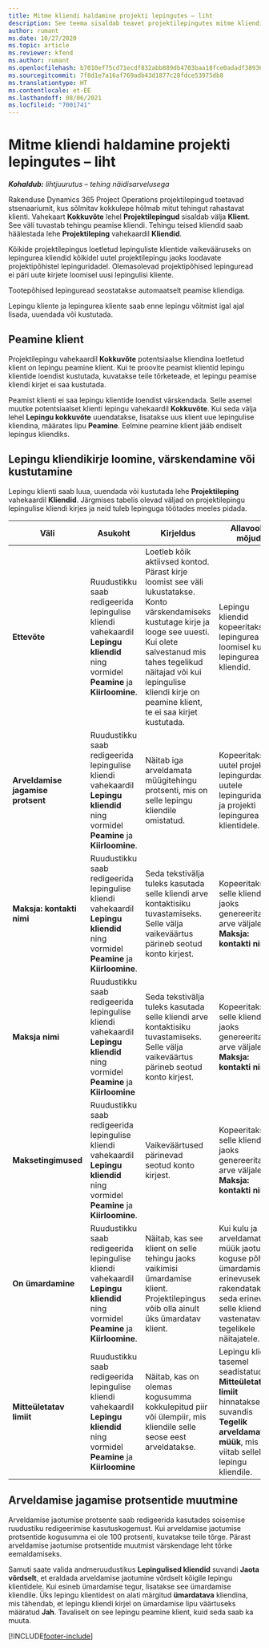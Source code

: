 ```yaml
---
title: Mitme kliendi haldamine projekti lepingutes – liht
description: See teema sisaldab teavet projektilepingutes mitme kliendi haldamise kohta.
author: rumant
ms.date: 10/27/2020
ms.topic: article
ms.reviewer: kfend
ms.author: rumant
ms.openlocfilehash: b7010ef75cd71ecdf832abb889db4703baa18fce0adadf3893621c42002fcab9
ms.sourcegitcommit: 7f8d1e7a16af769adb43d1877c28fdce53975db8
ms.translationtype: HT
ms.contentlocale: et-EE
ms.lasthandoff: 08/06/2021
ms.locfileid: "7001741"
---
```

# <a name="manage-multiple-customers-on-project-contracts---lite"></a>Mitme kliendi haldamine projekti lepingutes – liht

_**Kohaldub:** lihtjuurutus – tehing näidisarvelusega_

Rakenduse Dynamics 365 Project Operations projektilepingud toetavad stsenaariumit, kus sõlmitav kokkulepe hõlmab mitut tehingut rahastavat klienti. Vahekaart **Kokkuvõte** lehel **Projektilepingud** sisaldab välja **Klient**. See väli tuvastab tehingu peamise kliendi. Tehingu teised kliendid saab häälestada lehe **Projektileping** vahekaardil **Kliendid**.

Kõikide projektilepingus loetletud lepinguliste klientide vaikevääruseks on lepingurea kliendid kõikidel uutel projektilepingu jaoks loodavate projektipõhistel lepinguridadel. Olemasolevad projektipõhised lepinguread ei päri uute kirjete loomisel uusi lepingulisi kliente.

Tootepõhised lepinguread seostatakse automaatselt peamise kliendiga.

Lepingu kliente ja lepingurea kliente saab enne lepingu võitmist igal ajal lisada, uuendada või kustutada.

## <a name="primary-customer"></a>Peamine klient

Projektilepingu vahekaardil **Kokkuvõte** potentsiaalse kliendina loetletud klient on lepingu peamine klient. Kui te proovite peamist klientid lepingu klientide loendist kustutada, kuvatakse teile tõrketeade, et lepingu peamise kliendi kirjet ei saa kustutada.

Peamist klienti ei saa lepingu klientide loendist värskendada. Selle asemel muutke potentsiaalset klienti lepingu vahekaardil **Kokkuvõte**. Kui seda välja lehel **Lepingu kokkuvõte** uuendatakse, lisatakse uus klient uue lepingulise kliendina, määrates lipu **Peamine**. Eelmine peamine klient jääb endiselt lepingus kliendiks.

## <a name="create-update-or-delete-a-contract-customer-record"></a>Lepingu kliendikirje loomine, värskendamine või kustutamine

Lepingu klienti saab luua, uuendada või kustutada lehe **Projektileping** vahekaardil **Kliendid**. Järgmises tabelis olevad väljad on projektilepingu lepingulise kliendi kirjes ja neid tuleb lepinguga töötades meeles pidada.

| Väli | Asukoht | Kirjeldus | Allavoolu mõjud |
| --- | --- | --- | --- |
| **Ettevõte** | Ruudustikku saab redigeerida lepingulise kliendi vahekaardil **Lepingu kliendid** ning vormidel **Peamine** ja **Kiirloomine**. | Loetleb kõik aktiivsed kontod. Pärast kirje loomist see väli lukustatakse. Konto värskendamiseks kustutage kirje ja looge see uuesti. Kui olete salvestanud mis tahes tegelikud näitajad või kui lepingulise kliendi kirje on peamine klient, te ei saa kirjet kustutada. | Lepingu kliendid kopeeritakse lepingurea loomisel kui lepingurea kliendid. |
| **Arveldamise jagamise protsent** | Ruudustikku saab redigeerida lepingulise kliendi vahekaardil **Lepingu kliendid** ning vormidel **Peamine** ja **Kiirloomine**. | Näitab iga arveldamata müügitehingu protsenti, mis on selle lepingu kliendile omistatud. | Kopeeritakse uutel projekti lepingurdadel uutele lepinguridadele ja projekti lepingurea klientidele. |
| **Maksja: kontakti nimi** | Ruudustikku saab redigeerida lepingulise kliendi vahekaardil **Lepingu kliendid** ning vormidel **Peamine** ja **Kiirloomine**. | Seda tekstivälja tuleks kasutada selle kliendi arve kontaktisiku tuvastamiseks. Selle välja vaikeväärtus pärineb seotud konto kirjest. | Kopeeritakse selle kliendi jaoks genereeritava arve väljale **Maksja: kontakti nimi**. |
| **Maksja nimi** | Ruudustikku saab redigeerida lepingulise kliendi vahekaardil **Lepingu kliendid** ning vormidel **Peamine** ja **Kiirloomine** | Seda tekstivälja tuleks kasutada selle kliendi arve kontaktisiku tuvastamiseks. Selle välja vaikeväärtus pärineb seotud konto kirjest. | Kopeeritakse selle kliendi jaoks genereeritava arve väljale **Maksja: kontakti nimi**. |
| **Maksetingimused** | Ruudustikku saab redigeerida lepingulise kliendi vahekaardil **Lepingu kliendid** ning vormidel **Peamine** ja **Kiirloomine**. | Vaikeväärtused pärinevad seotud konto kirjest. | Kopeeritakse selle kliendi jaoks genereeritava arve väljale **Maksja: kontakti nimi**. |
| **On ümardamine** | Ruudustikku saab redigeerida lepingulise kliendi vahekaardil **Lepingu kliendid** ning vormidel **Peamine** ja **Kiirloomine**. | Näitab, kas see klient on selle tehingu jaoks vaikimisi ümardamise klient. Projektilepingus võib olla ainult üks ümardatav klient. | Kui kulu ja arveldamata müük jaotub koguse põhjal ümardamise erinevuseks, rakendatakse seda erinevust selle kliendi vastenatavatele tegelikele näitajatele. |
| **Mitteületatav limiit** | Ruudustikku saab redigeerida lepingulise kliendi vahekaardil **Lepingu kliendid** ning vormidel **Peamine** ja **Kiirloomine** | Näitab, kas on olemas kogusumma kokkulepitud piir või ülempiir, mis kliendile selle seose eest arveldatakse. | Lepingu kliendi tasemel seadistatud **Mitteületatav limiit** hinnatakse suvandis **Tegelik arveldamata müük**, mis viitab sellele lepingu kliendile. |

## <a name="edit-billing-split-percentages"></a>Arveldamise jagamise protsentide muutmine

Arveldamise jaotumise protsente saab redigeerida kasutades soisemise ruudustiku redigeerimise kasutuskogemust. Kui arveldamise jaotumise protsentide kogusumma ei ole 100 protsenti, kuvatakse teile tõrge. Pärast arveldamise jaotumise protsentide muutmist värskendage leht tõrke eemaldamiseks.

Samuti saate valida andmeruudustikus **Lepingulised kliendid** suvandi **Jaota võrdselt**, et eraldada arveldamise jaotumine võrdselt kõigile lepingu klientidele. Kui esineb ümardamise tegur, lisatakse see ümardamise kliendile. Üks lepingu klientidest on alati märgitud **ümardatava** kliendina, mis tähendab, et lepingu kliendi kirjel on ümardamise lipu väärtuseks määratud **Jah**. Tavaliselt on see lepingu peamine klient, kuid seda saab ka muuta.


[!INCLUDE[footer-include](../../includes/footer-banner.md)]